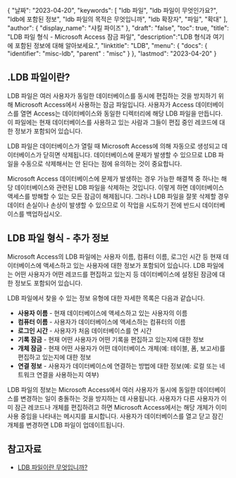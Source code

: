 {
"날짜": "2023-04-20",
  "keywords": [
"ldb 파일",
"ldb 파일이 무엇인가요?",
"ldb에 포함된 정보",
"ldb 파일의 목적은 무엇입니까",
"ldb 확장자",
"파일",
"확대"
],
  "author": {
"display_name": "샤킬 파이즈"
},
"draft": "false",
"toc": true,
"title": "LDB 파일 형식 - Microsoft Access 잠금 파일",
  "description":"LDB 형식과 여기에 포함된 정보에 대해 알아보세요.",
"linktitle": "LDB",
  "menu": {
    "docs": {
      "identifier": "misc-ldb",
"parent" : "misc"
}
},
"lastmod": "2023-04-20"
}

## .LDB 파일이란?

LDB 파일은 여러 사용자가 동일한 데이터베이스를 동시에 편집하는 것을 방지하기 위해 Microsoft Access에서 사용하는 잠금 파일입니다. 사용자가 Access 데이터베이스를 열면 Access는 데이터베이스와 동일한 디렉터리에 해당 LDB 파일을 만듭니다. 이 파일에는 현재 데이터베이스를 사용하고 있는 사람과 그들이 편집 중인 레코드에 대한 정보가 포함되어 있습니다.

LDB 파일은 데이터베이스가 열릴 때 Microsoft Access에 의해 자동으로 생성되고 데이터베이스가 닫히면 삭제됩니다. 데이터베이스에 문제가 발생할 수 있으므로 LDB 파일을 수동으로 삭제해서는 안 된다는 점에 유의하는 것이 중요합니다.

Microsoft Access 데이터베이스에 문제가 발생하는 경우 가능한 해결책 중 하나는 해당 데이터베이스와 관련된 LDB 파일을 삭제하는 것입니다. 이렇게 하면 데이터베이스 액세스를 방해할 수 있는 모든 잠금이 해제됩니다. 그러나 LDB 파일을 잘못 삭제할 경우 데이터 손실이나 손상이 발생할 수 있으므로 이 작업을 시도하기 전에 반드시 데이터베이스를 백업하십시오.

## LDB 파일 형식 - 추가 정보

Microsoft Access의 LDB 파일에는 사용자 이름, 컴퓨터 이름, 로그인 시간 등 현재 데이터베이스에 액세스하고 있는 사용자에 대한 정보가 포함되어 있습니다. LDB 파일에는 어떤 사용자가 어떤 레코드를 편집하고 있는지 등 데이터베이스에 설정된 잠금에 대한 정보도 포함되어 있습니다.

LDB 파일에서 찾을 수 있는 정보 유형에 대한 자세한 목록은 다음과 같습니다.

- **사용자 이름** - 현재 데이터베이스에 액세스하고 있는 사용자의 이름
- **컴퓨터 이름** - 사용자가 데이터베이스에 액세스하는 컴퓨터의 이름
- **로그인 시간** - 사용자가 처음 데이터베이스를 연 시간
- **기록 잠금** - 현재 어떤 사용자가 어떤 기록을 편집하고 있는지에 대한 정보
- **개체 잠금** - 현재 어떤 사용자가 어떤 데이터베이스 개체(예: 테이블, 폼, 보고서)를 편집하고 있는지에 대한 정보
- **연결 정보** - 사용자가 데이터베이스에 연결하는 방법에 대한 정보(예: 로컬 또는 네트워크 연결을 사용하는지 여부)

LDB 파일의 정보는 Microsoft Access에서 여러 사용자가 동시에 동일한 데이터베이스를 변경하는 일이 충돌하는 것을 방지하는 데 사용됩니다. 사용자가 다른 사용자가 이미 잠근 레코드나 개체를 편집하려고 하면 Microsoft Access에서는 해당 개체가 이미 사용 중임을 나타내는 메시지를 표시합니다. 사용자가 데이터베이스를 열고 닫고 잠긴 개체를 변경하면 LDB 파일이 업데이트됩니다.

## 참고자료
* [LDB 파일이란 무엇입니까?](https://learn.microsoft.com/en-us/office/troubleshoot/access/ldb-file-description)

